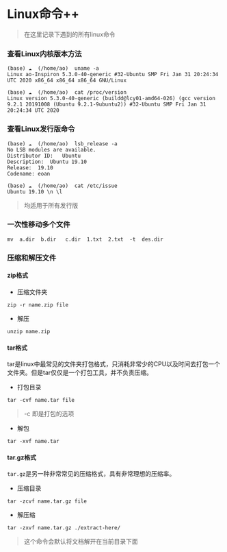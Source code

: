 # Linux命令++
> 在这里记录下遇到的所有linux命令

### 查看Linux内核版本方法
  ```
  (base) ☁  (/home/ao)  uname -a
  Linux ao-Inspiron 5.3.0-40-generic #32-Ubuntu SMP Fri Jan 31 20:24:34 UTC 2020 x86_64 x86_64 x86_64 GNU/Linux
  ```

  ```
  (base) ☁  (/home/ao)  cat /proc/version
  Linux version 5.3.0-40-generic (buildd@lcy01-amd64-026) (gcc version 9.2.1 20191008 (Ubuntu 9.2.1-9ubuntu2)) #32-Ubuntu SMP Fri Jan 31 20:24:34 UTC 2020
  ```

### 查看Linux发行版命令
  ```
  (base) ☁  (/home/ao)  lsb_release -a
  No LSB modules are available.
  Distributor ID:	Ubuntu
  Description:	Ubuntu 19.10
  Release:	19.10
  Codename:	eoan
  ```
  ```
  (base) ☁  (/home/ao)  cat /etc/issue 
  Ubuntu 19.10 \n \l
  ```
> 均适用于所有发行版




### 一次性移动多个文件

```
mv  a.dir  b.dir   c.dir  1.txt  2.txt  -t  des.dir
```

### 压缩和解压文件
#### zip格式
* 压缩文件夹
```
zip -r name.zip file
```

* 解压
```
unzip name.zip
```

#### tar格式
tar是linux中最常见的文件夹打包格式，只消耗非常少的CPU以及时间去打包一个文件夹。但是tar仅仅是一个打包工具，并不负责压缩。
* 打包目录
```
tar -cvf name.tar file
```
> -c 即是打包的选项

* 解包
```
tar -xvf name.tar
```

#### tar.gz格式
`tar.gz`是另一种非常常见的压缩格式，具有非常理想的压缩率。
* 压缩目录
```
tar -zcvf name.tar.gz file
```

* 解压缩
```
tar -zxvf name.tar.gz ./extract-here/
```
> 这个命令会默认将文档解开在当前目录下面



